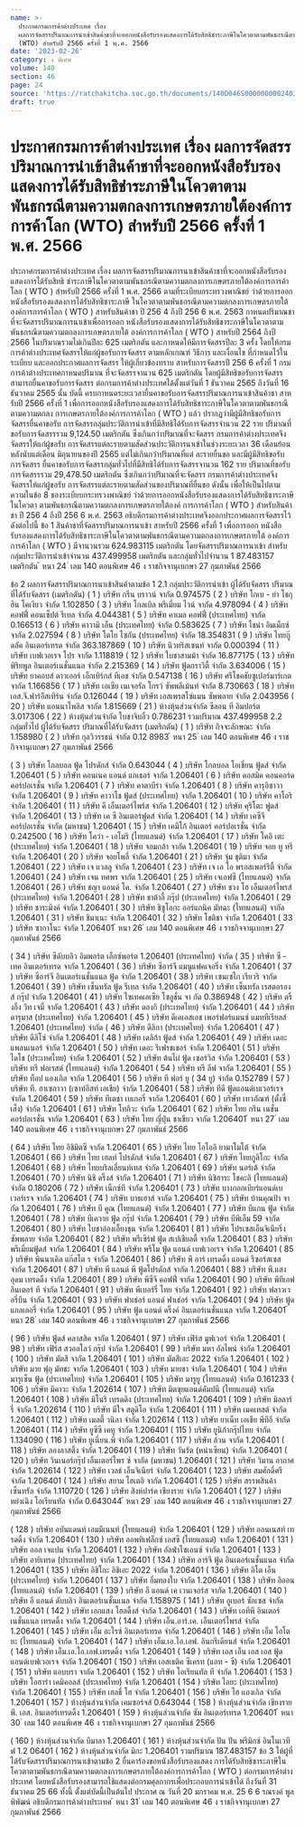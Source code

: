 ```yaml
---
name: >-
  ประกาศกรมการค้าต่างประเทศ เรื่อง
  ผลการจัดสรรปริมาณการนำเข้าสินค้าชาที่จะออกหนังสือรับรองแสดงการได้รับสิทธิชำระภาษีในโควตาตามพันธกรณีตามความตกลงการเกษตรภายใต้องค์การการค้าโลก
  (WTO) สำหรับปี 2566 ครั้งที่ 1 พ.ศ. 2566
date: '2023-02-26'
category: ง พิเศษ
volume: 140
section: 46
page: 24
source: 'https://ratchakitcha.soc.go.th/documents/140D046S0000000002403.pdf'
draft: true
---
```


# ประกาศกรมการค้าต่างประเทศ เรื่อง ผลการจัดสรรปริมาณการนำเข้าสินค้าชาที่จะออกหนังสือรับรองแสดงการได้รับสิทธิชำระภาษีในโควตาตามพันธกรณีตามความตกลงการเกษตรภายใต้องค์การการค้าโลก (WTO) สำหรับปี 2566 ครั้งที่ 1 พ.ศ. 2566

ประกาศกรมการค้าต่างประเทศ เรื่อง ผลการจัดสรรปริมาณการนาเข้าสินค้าชาที่จะออกหนังสือรับรองแสดงการได้รับสิทธิ ชำระภาษีในโควตาตามพันธกรณีตามความตกลงการเกษตรภายใต้องค์การการค้าโลก ( WTO ) สำหรับปี 2566 ครั้งที่ 1 พ.ศ. 2566 ตามที่ระเบียบกระทรวงพาณิชย์ ว่าด้วยการออกหนังสือรับรองแสดงการได้รับสิทธิชาระภาษี ในโควตาตามพันธกรณีตามความตกลงการเกษตรภายใต้องค์การการค้าโลก ( WTO ) สาหรับสินค้าชา ปี 256 4 ถึงปี 256 6 พ.ศ. 2563 กาหนดปริมาณชาที่จะจัดสรรปริมาณการนาเข้าเพื่อการออก หนังสือรับรองแสดงการได้รับสิทธิชาระภาษีในโควตาตามพันธกรณีตามความตกลงการเกษตรภายใต้ องค์การการค้าโลก ( WTO ) สาหรับปี 2564 ถึงปี 2566 ในปริมาณรวมไม่เกินปีละ 625 เมตริกตัน และกาหนดให้มีการจัดสรรปีละ 3 ครั้ง โดยให้กรมการค้าต่างประเทศจัดสรรให้แก่ผู้ขอรับการจัดสรร ตามหลักเกณฑ์ วิธีการ และเงื่อนไข ที่กำหนดไว้ในระเบียบ และออกประกาศผลการจัดสรร ให้ผู้เกี่ยวข้องทราบ สาหรับการจัดสรรปี 256 6 ครั้งที่ 1 กรมการค้าต่างประเทศกาหนดปริมาณ ที่จะจัดสรรจานวน 625 เมตริกตัน โดยผู้มีสิทธิขอรับการจัดสรรสามารถยื่นคาขอรับการจัดสรร ต่อกรมการค้าต่างประเทศได้ตั้งแต่วันที่ 1 ธันวาคม 2565 ถึงวันที่ 16 ธันวาคม 2565 นั้น บัดนี้ ครบกาหนดระยะเวลายื่นคาขอรับการจัดสรรปริมาณการนาเข้าสินค้าชา สาหรับปี 2566 ครั้งที่ 1 เพื่อการออกหนังสือรับรองแสดงการได้รับสิทธิชาระภาษีในโควตาตามพันธกรณีตามความตกลง การเกษตรภายใต้องค์การการค้าโลก ( WTO ) แล้ว ปรากฏว่ามีผู้มีสิทธิขอรับการจัดสรรยื่นคาขอรับ การจัดสรรกลุ่มประวัติการนำเข้าที่มีสิทธิได้รับการจัดสรรจำนวน 22 ราย ปริมาณที่ขอรับการจัดสรรรวม 9,124.50 เมตริกตัน ซึ่งเกินกว่าปริมาณที่จะจัดสรร กรมการค้าต่างประเทศจึงจัดสรรให้แก่ผู้ขอรับ การจัดสรรแต่ละรายตามสัดส่วนประวัติการนาเข้าในช่วงระยะเวลา 36 เดือนย้อนหลังนับแต่เดือน มิถุนายนของปี 2565 แต่ไม่เกินกว่าปริมาณที่แต่ ละรายยื่นขอ และมีผู้มีสิทธิขอรับการจัดสรร ยื่นคาขอรับการจัดสรรกลุ่มทั่วไปที่มีสิทธิได้รับการจัดสรรจานวน 162 ราย ปริมาณที่ขอรับการจัดสรรรวม 29,478.50 เมตริกตัน ซึ่งเกินกว่าปริมาณที่จะจัดสรร กรมการค้าต่างประเทศจึงจัดสรรให้แก่ผู้ขอรับ การจัดสรรแต่ละรายตามสัดส่วนของปริมาณที่ยื่นขอ ดังนั้น เพื่อให้เป็นไปตามความในข้อ 8 ของระเบียบกระทรวงพาณิชย์ ว่าด้วยการออกหนังสือรับรองแสดงการได้รับสิทธิชาระภาษีในโควตา ตามพันธกรณีตามความตกลงการเกษตรภายใต้องค์ การการค้าโลก ( WTO ) สำหรับสินค้าชา ปี 256 4 ถึงปี 256 6 พ.ศ. 2563 อธิบดีกรมการค้าต่างประเทศจึงออกประกาศผลการจัดสรรไว้ ดังต่อไปนี้ ข้อ 1 สินค้าชาที่จัดสรรปริมาณการนาเข้า สาหรับปี 2566 ครั้งที่ 1 เพื่อการออก หนังสือรับรองแสดงการได้รับสิทธิชาระภาษีในโควตาตามพันธกรณีตามความตกลงการเกษตรภายใต้ องค์การการค้าโลก ( WTO ) มีจานวนรวม 624.983115 เมตริกตัน โดยจัดสรรปริมาณการนาเข้า สำหรับกลุ่มประวัติการนำเข้าจำนวน 437.499958 เมตริกตัน และกลุ่มทั่วไปจำนวน 1 87.483157 เมตริกตัน ้ หนา 24 ่ เลม 140 ตอนพิเศษ 46 ง ราชกิจจานุเบกษา 27 กุมภาพันธ์ 2566

ข้อ 2 ผลการจัดสรรปริมาณการนาเข้าสินค้าตามข้อ 1 2.1 กลุ่มประวัติการนำเข้า ผู้ได้รับจัดสรร ปริมาณที่ได้รับจัดสรร (เมตริกตัน) ( 1 ) บริษัท กรีน บราวน์ จากัด 0.974575 ( 2 ) บริษัท โกเบ - ย่า โชกุฮิน โคเงียว จำกัด 1.102850 ( 3 ) บริษัท โกลเบิล พรีเมี่ยม ไวน์ จากัด 4.978094 ( 4 ) บริษัท คอฟฟี่ คอนเซ็ปต์ รีเทล จำกัด 4.044381 ( 5 ) บริษัท คาเมล คอฟฟี่ (ประเทศไทย) จากัด 0.166513 ( 6 ) บริษัท คาวามิ เอ็น (ประเทศไทย) จำกัด 0.583625 ( 7 ) บริษัท ไชน่า อิมเม็กซ์ จากัด 2.027594 ( 8 ) บริษัท โตโย ไซกัน (ประเทศไทย) จำกัด 18.354831 ( 9 ) บริษัท ไทยกู๊ดลัค อินเตอร์เทรด จำกัด 363.187869 ( 10 ) บริษัท นิวทริสเซนท์ จากัด 0.000394 ( 11 ) บริษัท เบฟเวอเรจ โปร จากัด 1.118819 ( 12 ) บริษัท ใบชาสามม้า จำกัด 16.877175 ( 13 ) บริษัท พิริยพูล อินเตอร์เนชั่นแนล จำกัด 2.215369 ( 14 ) บริษัท ฟู้ดกราวิตี้ จำกัด 3.634006 ( 15 ) บริษัท ยาคอบส์ ดาวเออร์ เอ็กเบิร์กส์ ทีเอช จำกัด 0.547138 ( 16 ) บริษัท ศรีโชคชัยซูเปอร์มาร์เกต จากัด 1.166856 ( 17 ) บริษัท เอเซีย เนเจอรัล โกรว์ ซัพพลีเม้นท์ จำกัด 8.730663 ( 18 ) บริษัท เอส.จี.ฟาร์อีสเทิร์น จำกัด 0.126044 ( 19 ) บริษัท เอสเพรสโซ่แมน ซัพพลาย จำกัด 2.043956 ( 20 ) บริษัท แอนนาโพลิส จากัด 1.815669 ( 21 ) ห้างหุ้นส่วนจำกัด ซีลอน ที อิมปอร์ต 3.017306 ( 22 ) ห้างหุ้นส่วนจำกัด ใบชาจิบอิ้ว 0.786231 รวมปริมาณ 437.499958 2.2 กลุ่มทั่วไป ผู้ได้รับจัดสรร ปริมาณที่ได้รับจัดสรร (เมตริกตัน) ( 1 ) บริษัท กิจจะลักษณะ จำกัด 1.158980 ( 2 ) บริษัท กุลวิวรรธน์ จำกัด 0.12 8983 ้ หนา 25 ่ เลม 140 ตอนพิเศษ 46 ง ราชกิจจานุเบกษา 27 กุมภาพันธ์ 2566

( 3 ) บริษัท โกลบอล ฟู้ด โปรดักส์ จำกัด 0.643044 ( 4 ) บริษัท โกลบอล โอเชี่ยน ฟู้ดส์ จำกัด 1.206401 ( 5 ) บริษัท คอนเนค แอนด์ แกเธอร์ จากัด 1.206401 ( 6 ) บริษัท คอสมิค คอนคอร์ด คอร์ปอเรชั่น จากัด 1.206401 ( 7 ) บริษัท คาตาบีร่า จำกัด 1.206401 ( 8 ) บริษัท คารุอิซาวา จำกัด 1.206401 ( 9 ) บริษัท คาวาโช ฟู้ดส์ (ประเทศไทย) จากัด 1.206401 ( 10 ) บริษัท คาโอริ จำกัด 1.206401 ( 11 ) บริษัท คี เอ็นเตอร์ไพร์ส จำกัด 1.206401 ( 12 ) บริษัท คุริโตะ ฟูดส์ จำกัด 1.206401 ( 13 ) บริษัท เค ซี อินเตอร์ฟูดส์ จำกัด 1.206401 ( 14 ) บริษัท เคซีจี คอร์ปอเรชั่น จำกัด (มหาชน) 1.206401 ( 15 ) บริษัท เคมีโก้ อินเตอร์ คอร์ปอเรชั่น จำกัด 0.242500 ( 16 ) บริษัท โคว่า - เอโมริ (ไทยแลนด์) จำกัด 1.206401 ( 17 ) บริษัท โคอิ เตะ (ประเทศไทย) จำกัด 1.206401 ( 18 ) บริษัท จอมกล้า จากัด 1.206401 ( 19 ) บริษัท จอย ทู ทรี จำกัด 1.206401 ( 20 ) บริษัท จอยโพลี่ จำกัด 1.206401 ( 21 ) บริษัท จุ๋ม ชุติมา จำกัด 1.206401 ( 22 ) บริษัท เจ แวลลู จำกัด 1.206401 ( 23 ) บริษัท เจ เอ โอ พรอสเพอร์ริตี้ จำกัด 1.206401 ( 24 ) บริษัท เจน ทศพร จากัด 1.206401 ( 25 ) บริษัท เจเอฟซี (ไทยแลนด์) จากัด 1.206401 ( 26 ) บริษัท ชญา แอนด์ โค. จำกัด 1.206401 ( 27 ) บริษัท ชวง โฮ เอ็นเตอร์ไพรส์ (ประเทศไทย) จำกัด 1.206401 ( 28 ) บริษัท ชาต้าอี้ กรุ๊ป (ประเทศไทย) จำกัด 1.206401 ( 29 ) บริษัท ชาระมิงค์ จำกัด 1.206401 ( 30 ) บริษัท ชิซูโอกะ ออร์แกนิค มัทฉะ (ไทยแลนด์) จากัด 1.206401 ( 31 ) บริษัท ชิมาเนะ จำกัด 1.206401 ( 32 ) บริษัท โชติชา จำกัด 1.206401 ( 33 ) บริษัท ซากาโนะ จำกัด 1.206401 ้ หนา 26 ่ เลม 140 ตอนพิเศษ 46 ง ราชกิจจานุเบกษา 27 กุมภาพันธ์ 2566

( 34 ) บริษัท ซีดับบลิว อิมพอร์ต เอ็กซ์พอร์ต 1.206401 (ประเทศไทย) จำกัด ( 35 ) บริษัท ซี - เทค อินเตอร์เทรด จากัด 1.206401 ( 36 ) บริษัท ซีอาร์จี แมนูแฟคเจอริ่ง จำกัด 1.206401 ( 37 ) บริษัท ซีอาร์จี อินเตอร์เนชั่นแนล ฟู้ด จำกัด 1.206401 ( 38 ) บริษัท เซนเซไก เรียวริ จากัด 1.206401 ( 39 ) บริษัท เซ็นทรัล ฟู้ด รีเทล จำกัด 1.206401 ( 40 ) บริษัท เซ็นทรัล เรสตอรองส์ กรุ๊ป จำกัด 1.206401 ( 41 ) บริษัท ไซเทคเอเซีย โซลูชั่น จา กัด 0.386948 ( 42 ) บริษัท ดริ้งกิ้ง วิท เจมี่ จากัด 1.206401 ( 43 ) บริษัท ดองกิ (ประเทศไทย) จำกัด 1.206401 ( 44 ) บริษัท ดารุมาส (ประเทศไทย) จำกัด 1.206401 ( 45 ) บริษัท ดีเคเอสเอช เพอร์ฟอร์แมนซ์ แมททีเรียลส์ 1.206401 (ประเทศไทย) จำกัด ( 46 ) บริษัท ดีลิกา (ประเทศไทย) จำกัด 1.206401 ( 47 ) บริษัท ดีลิโซ่ จำกัด 1.206401 ( 48 ) บริษัท เดลิก้า ฟู้ดส์ จำกัด 1.206401 ( 49 ) บริษัท เดอะ แพลนเนอร์ จำกัด 1.206401 ( 50 ) บริษัท เดอะ รีเฟรชเชอร์ จำกัด 1.206401 ( 51 ) บริษัท ไดโช (ประเทศไทย) จำกัด 1.206401 ( 52 ) บริษัท ต้นไผ่ ฟู้ด เซอร์วิส จำกัด 1.206401 ( 53 ) บริษัท ทรี ฟอเรสต์ (ไทยแลนด์) จำกัด 1.206401 ( 54 ) บริษัท ทรี ลีฟ จากัด 1.206401 ( 55 ) บริษัท ท็อป แองเกิล จากัด 1.206401 ( 56 ) บริษัท ที ฟอร์ ยู ( 34 ยู) จำกัด 0.152789 ( 57 ) บริษัท ที. ฮาเซกาวา (เซาท์อีสท์ เอเชีย) จำกัด 1.206401 ( 58 ) บริษัท ทีดี ฟู้ดแอนด์เบเวอร์เรจ จำกัด 1.206401 ( 59 ) บริษัท ทีเตชา เบเกอรี่ จากัด 1.206401 ( 60 ) บริษัท เทวภัณฑ์ (ตั้งซี่เส็ง) จำกัด 1.206401 ( 61 ) บริษัท โทกิวะ จำกัด 1.206401 ( 62 ) บริษัท ไทย กรีน เนชั่น คอร์ปอเรชั่น จากัด 1.206401 ( 63 ) บริษัท ไทย ญี่ปุ่น ชาเขียว จากัด 1.206401 ้ หนา 27 ่ เลม 140 ตอนพิเศษ 46 ง ราชกิจจานุเบกษา 27 กุมภาพันธ์ 2566

( 64 ) บริษัท ไทย อิชิมิตซึ จากัด 1.206401 ( 65 ) บริษัท ไทย โอโออิ ยามาโมโต้ จำกัด 1.206401 ( 66 ) บริษัท ไทย เฮลท์ โปรดักส์ จำกัด 1.206401 ( 67 ) บริษัท ไทยกูลิโกะ จำกัด 1.206401 ( 68 ) บริษัท ไทยบริลเลี่ยนท์เทส จำกัด 1.206401 ( 69 ) บริษัท นอร์เต้ จำกัด 1.206401 ( 70 ) บริษัท นิชิ ดริ๊งส์ จำกัด 1.206401 ( 71 ) บริษัท นิชิฮาระ โชคะอิ (ไทยแลนด์) จำกัด 0.180206 ( 72 ) บริษัท เน็กซ์ที จำกัด 1.206401 ( 73 ) บริษัท บางกอกเบียร์แอนด์เบเวอร์เรจ จากัด 1.206401 ( 74 ) บริษัท บาธเฮาส์ จากัด 1.206401 ( 75 ) บริษัท บ้านคุณป้า จากัด 1.206401 ( 76 ) บริษัท บี คูณ (ไทยแลนด์) จำกัด 1.206401 ( 77 ) บริษัท บีแกน ฟู้ด จำกัด 1.206401 ( 78 ) บริษัท บีเควาย ฟู้ด กรุ๊ป จำกัด 1.206401 ( 79 ) บริษัท บีพีเอ็ม 59 จากัด 1.206401 ( 80 ) บริษัท ใบชาอ๋องเอี้ยงชุน จำกัด 1.206401 ( 81 ) บริษัท โปรเซสเอ็นจิเนียริ่งซัพพลาย จำกัด 1.206401 ( 82 ) บริษัท พรีเซิร์ฟ ฟู้ด สเปเชียลตี้ จากัด 1.206401 ( 83 ) บริษัท พรีเมี่ยมฟู้ดส์ จากัด 1.206401 ( 84 ) บริษัท พรีโม ฟู้ด แอนด์ เบฟเวอเรจ จำกัด 1.206401 ( 85 ) บริษัท พินนาเคิล แก๊สโต ร จำกัด 1.206401 ( 86 ) บริษัท พี อาร์ เทรดดิ้ง แอนด์ รีซอร์สเซส จำกัด 1.206401 ( 87 ) บริษัท พี แอนด์ พี ฟู้ดโปรดักส์ จากัด 1.206401 ( 88 ) บริษัท พี.แสงอุดม เทรดดิ้ง จำกัด 1.206401 ( 89 ) บริษัท พีซีจี คอฟฟี่ จากัด 1.206401 ( 90 ) บริษัท พีทีเอฟ อินเตอร์ ที จำกัด 1.206401 ( 91 ) บริษัท พีเบอร์รี่ ไทย จำกัด 1.206401 ( 92 ) บริษัท ฟลาวเวอรี่บีน จำกัด 1.206401 ( 93 ) บริษัท ฟาเธ่อร์ แอนด์ ฟาเธ่อร์ จากัด 1.206401 ( 94 ) บริษัท ฟู้ด แกลเลอรี่ จำกัด 1.206401 ( 95 ) บริษัท ฟู้ด แอนด์ ดริ๊งค์ อินเตอร์เนชั่นแนล จากัด 1.206401 ้ หนา 28 ่ เลม 140 ตอนพิเศษ 46 ง ราชกิจจานุเบกษา 27 กุมภาพันธ์ 2566

( 96 ) บริษัท ฟู้ดส์ คลาสสิค จากัด 1.206401 ( 97 ) บริษัท เฟิร์ส มูฟเวอร์ จำกัด 1.206401 ( 98 ) บริษัท เฟิร์ส สวอลโลว์ กรุ๊ป จำกัด 1.206401 ( 99 ) บริษัท มหา อัลไพน์ จำกัด 1.206401 ( 100 ) บริษัท มัตสึ จากัด 1.206401 ( 101 ) บริษัท มัตสึเอะ 2022 จำกัด 1.206401 ( 102 ) บริษัท มาย ฟุกุ มัทชะ จากัด 1.206401 ( 103 ) บริษัท มายชา จำกัด 1.206401 ( 104 ) บริษัท มารุเซ็น ฟู้ด (ประเทศไทย) จำกัด 1.206401 ( 105 ) บริษัท มารูยู (ไทยแลนด์) จำกัด 0.161233 ( 106 ) บริษัท มิคาวะ จำกัด 1.202614 ( 107 ) บริษัท มิตซุยแอนด์คัมปนี (ไทยแลนด์) จากัด 1.206401 ( 108 ) บริษัท มิโนริ เทรดดิง (ประเทศไทย) จำกัด 1.206401 ( 109 ) บริษัท มิลลาร์รี่ จำกัด 1.202614 ( 110 ) บริษัท มีใจ สตูดิโอ จำกัด 1.206401 ( 111 ) บริษัท เมคเทสต์ จำกัด 1.206401 ( 112 ) บริษัท เมลตี้ วนิลา จำกัด 1.202614 ( 113 ) บริษัท ยาเน็ท เอเชีย พีทีอี จำกัด 1.206401 ( 114 ) บริษัท ยูซีซี เคทู จำกัด 1.206401 ( 115 ) บริษัท ยูนิก้ากรุ๊ปไทย จำกัด 1.134090 ( 116 ) บริษัท ยูเนี่ยน.พี จำกัด 1.206401 ( 117 ) บริษัท ล้วน จากัด 1.206401 ( 118 ) บริษัท ลองลาสติ้ง จำกัด 1.206401 ( 119 ) บริษัท วันรัต (หน่าเซียน) จำกัด 1.206401 ( 120 ) บริษัท วินเนอร์กรุ๊ป เอ็นเตอร์ไพร ซ์ จากัด (มหาชน) 1.206401 ( 121 ) บริษัท วิมาน อากาศ จำกัด 1.202614 ( 122 ) บริษัท เวลธ์ เอ็นจิเนียร์ จำกัด 1.206401 ( 123 ) บริษัท สมศักดิ์ศรี จำกัด 1.206401 ( 124 ) บริษัท สยาม โฮเตอิ จากัด 1.206401 ( 125 ) บริษัท สรรพสินค้าเซ็นทรัล จำกัด 1.110720 ( 126 ) บริษัท สิงห์ปาร์ค เชียงราย จำกัด 1.206401 ( 127 ) บริษัท หย่งเฉิง โอเรียนทัล จำกัด 0.643044 ้ หนา 29 ่ เลม 140 ตอนพิเศษ 46 ง ราชกิจจานุเบกษา 27 กุมภาพันธ์ 2566

( 128 ) บริษัท อบันแดนท์ เอมมีเนนท์ (ไทยแลนด์) จำกัด 1.206401 ( 129 ) บริษัท ออนเนสท์ เทรดดิ้ง จำกัด 1.206401 ( 130 ) บริษัท ออพทิเฟล็กซ์ เอสซี (ไทยแลนด์) จากัด 1.206401 ( 131 ) บริษัท ออล เจแปน จำกัด 1.206401 ( 132 ) บริษัท อัลฟ่าไซเอนซ์ จำกัด 1.206401 ( 133 ) บริษัท อายิเทรด (ประเทศไทย) จำกัด 1.206401 ( 134 ) บริษัท อาร์จี ฟู้ด อินเตอร์เนชั่นแนล จำกัด 1.206401 ( 135 ) บริษัท อิชิโกะ อิชิเอะ 2022 จำกัด 1.206401 ( 136 ) บริษัท อิโต เอ็น (ประเทศไทย) จำกัด 1.206401 ( 137 ) บริษัท อิ่มทองใบ จำกัด 1.206401 ( 138 ) บริษัท อิออน (ไทยแลนด์) จำกัด 1.206401 ( 139 ) บริษัท อี แอนด์ เค เวนเจอร์ส จากัด 1.206401 ( 140 ) บริษัท อี แอนด์ ดับบลิว อินเตอร์เนชั่นแนล จำกัด 1.158975 ( 141 ) บริษัท อูเบอร์ ซักเซส จำกัด 1.206401 ( 142 ) บริษัท เอกแสง โฮลดิ้งส์ จำกัด 1.206401 ( 143 ) บริษัท เอทีพี อินเตอร์เนชั่นแนล เทรดดิ้ง จากัด 1.206401 ( 144 ) บริษัท เอ็น.อาร์.เค. เอ็นเตอร์ไพรส์ จำกัด 1.206401 ( 145 ) บริษัท เอ็ม อะไรซ์ อินเตอร์เทรด จำกัด 1.206401 ( 146 ) บริษัท เอ็ม โอโตยะ (ไทยแลนด์) จำกัด 1.206401 ( 147 ) บริษัท เอ็ม.เอ.ไอ.เอฟ. อินกรีเดียนส์ จำกัด 1.206401 ( 148 ) บริษัท เอ็ม.เอ.ไอ.เอฟ.เทรดดิ้ง จากัด 1.206401 ( 149 ) บริษัท เอส เอ็น เอส เอส ฟู้ดแอนด์เบฟเวอเรจ จำกัด 1.206401 ( 150 ) บริษัท เอสเธติค ซีเครท (แอท - ซี) จำกัด 1.206401 ( 151 ) บริษัท แอบบรา จากัด 1.206401 ( 152 ) บริษัท โอเรียนทัล ที จำกัด 1.206401 ( 153 ) บริษัท โอฮาร่า เคมิคอลส์ (ประเทศไทย) จำกัด 1.206401 ( 154 ) บริษัท ไอยะ (ประเทศไทย) จำกัด 1.206401 ( 155 ) บริษัท เฮลธี่ โฮ จำกัด 1.206401 ( 156 ) บริษัท ไฮ แองเกิล จำกัด 1.206401 ( 157 ) ห้างหุ้นส่วนจำกัด เคมซอร์จส์ 0.643044 ( 158 ) ห้างหุ้นส่วนจำกัด เชียงราย พี. เอส. อินเตอร์เทรดดิ้ง 1.206401 ( 159 ) ห้างหุ้นส่วนจำกัด ซัม อินเตอร์เทรด 1.206401 ้ หนา 30 ่ เลม 140 ตอนพิเศษ 46 ง ราชกิจจานุเบกษา 27 กุมภาพันธ์ 2566

( 160 ) ห้างหุ้นส่วนจำกัด บีมาลา 1.206401 ( 161 ) ห้างหุ้นส่วนจำกัด ปัน ปัน พรีมิกซ์ อินโนเวทีฟ 1.2 06401 ( 162 ) ห้างหุ้นส่วนจำกัด มิกะ 1.206401 รวมปริมาณ 187.483157 ข้อ 3 ให้ผู้ที่ได้รับจัดสรรปริมาณการนาเข้าตามข้อ 2 ยื่นคาร้องขอหนังสือรับรองแสดง การได้รับสิทธิชาระภาษีในโควตาตามพันธกรณีตามความตกลงการเกษตรภายใต้องค์การการค้าโลก ( WTO ) ต่อกรมการค้าต่างประเทศ โดยหนังสือรับรองสามารถใช้แสดงต่อกรมศุลกากรเพื่อประกอบการนำเข้าได้ ถึงวันที่ 31 ธันวาคม 25 66 ทั้งนี้ ตั้งแต่บัดนี้เป็นต้นไป ประกาศ ณ วันที่ 20 มกราคม พ.ศ. 25 6 6 รณรงค์ พูลพิพัฒน์ อธิบดีกรมการค้าต่างประเทศ ้ หนา 31 ่ เลม 140 ตอนพิเศษ 46 ง ราชกิจจานุเบกษา 27 กุมภาพันธ์ 2566
